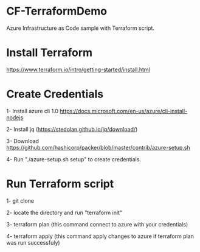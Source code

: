 # CF-TerraformDemo
Azure Infrastructure as Code sample with Terraform script.

# Install Terraform

https://www.terraform.io/intro/getting-started/install.html

# Create Credentials

1- Install azure cli 1.0 https://docs.microsoft.com/en-us/azure/cli-install-nodejs 

2- Install jq (https://stedolan.github.io/jq/download/)

3- Download https://github.com/hashicorp/packer/blob/master/contrib/azure-setup.sh

4- Run "./azure-setup.sh setup" to create credentials.

# Run Terraform script

1- git clone

2- locate the directory and run "terraform init"

3- terraform plan (this command connect to azure with your credentials)

4- terraform apply (this command apply changes to azure if terraform plan was run successfuly)
